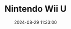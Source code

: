 ---
layout: post
title: Nintendo Wii U
summary: 
date: '2024-08-29 11:33:00'
tags: [Consoles, Nintendo, Nintendo Consoles, Nintendo Console Models, Nintendo Wii U]
---